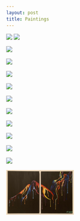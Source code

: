 ```yaml
---
layout: post
title: Paintings
---
```

![](https://kyragunluk.github.io/images/paint1.png)
![](https://kyragunluk.github.io/images/paint3.jpg)









![](https://kyragunluk.github.io/images/fish_paint.jpg)








![](https://kyragunluk.github.io/images/paint2.jpg)













![](https://kyragunluk.github.io/images/paint4.jpg)










![](https://kyragunluk.github.io/images/paint5.jpg)










![](https://kyragunluk.github.io/images/paint5.5.png)










![](https://kyragunluk.github.io/images/paint6.jpg)










![](https://kyragunluk.github.io/images/paint7.png)










![](https://kyragunluk.github.io/images/paint8.jpg)











![](https://kyragunluk.github.io/images/paint9.jpg)










![](https://kyragunluk.github.io/images/paint10.jpg)








<img src="/images/girlpaint.jpg" alt="" style="width:36%;">    <img src="/images/paint11.jpg" alt="" style="width:17%;">    <img src="/images/paint12.png" alt="" style="width:17%;">    <img src="/images/paint13.png" alt="" style="width:17%;">    




















